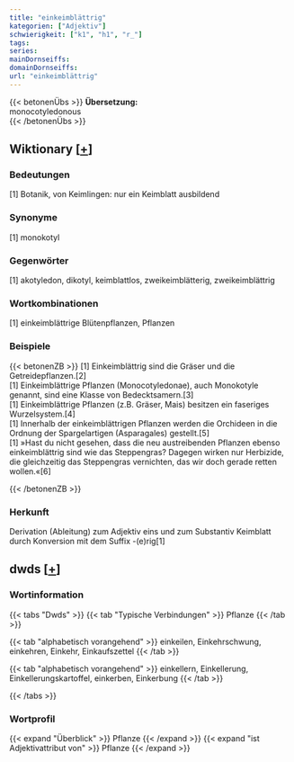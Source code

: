 ```yaml
---
title: "einkeimblättrig"
kategorien: ["Adjektiv"]
schwierigkeit: ["k1", "h1", "r_"]
tags:
series:
mainDornseiffs:
domainDornseiffs:
url: "einkeimblättrig"
---
```


{{< betonenÜbs >}}
**Übersetzung:**  
monocotyledonous  
{{< /betonenÜbs >}}

## Wiktionary [[+](https://de.wiktionary.org/wiki/einkeimblättrig)]

### Bedeutungen
[1] Botanik, von Keimlingen: nur ein Keimblatt ausbildend  

### Synonyme
[1] monokotyl  

### Gegenwörter
[1] akotyledon, dikotyl, keimblattlos, zweikeimblätterig, zweikeimblättrig  

### Wortkombinationen
[1] einkeimblättrige Blütenpflanzen, Pflanzen  

### Beispiele
{{< betonenZB >}}
[1] Einkeimblättrig sind die Gräser und die Getreidepflanzen.[2]  
[1] Einkeimblättrige Pflanzen (Monocotyledonae), auch Monokotyle genannt, sind eine Klasse von Bedecktsamern.[3]  
[1] Einkeimblättrige Pflanzen (z.B. Gräser, Mais) besitzen ein faseriges Wurzelsystem.[4]  
[1] Innerhalb der einkeimblättrigen Pflanzen werden die Orchideen in die Ordnung der Spargelartigen (Asparagales) gestellt.[5]  
[1] »Hast du nicht gesehen, dass die neu austreibenden Pflanzen ebenso einkeimblättrig sind wie das Steppengras? Dagegen wirken nur Herbizide, die gleichzeitig das Steppengras vernichten, das wir doch gerade retten wollen.«[6]  

{{< /betonenZB >}}
### Herkunft
Derivation (Ableitung) zum Adjektiv eins und zum Substantiv Keimblatt durch Konversion mit dem Suffix -(e)rig[1]  



## dwds [[+](https://www.dwds.de/wb/einkeimblättrig)]

### Wortinformation
{{< tabs "Dwds" >}}
{{< tab "Typische Verbindungen" >}}
Pflanze
{{< /tab >}}

{{< tab "alphabetisch vorangehend" >}}
einkeilen, Einkehrschwung, einkehren, Einkehr, Einkaufszettel
{{< /tab >}}

{{< tab "alphabetisch vorangehend" >}}
einkellern, Einkellerung, Einkellerungskartoffel, einkerben, Einkerbung
{{< /tab >}}

{{< /tabs >}}

### Wortprofil
{{< expand "Überblick" >}} Pflanze {{< /expand >}}
{{< expand "ist Adjektivattribut von" >}} Pflanze {{< /expand >}}

